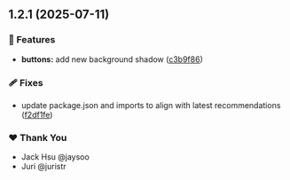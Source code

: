 ## 1.2.1 (2025-07-11)

### 🚀 Features

- **buttons:** add new background shadow ([c3b9f86](https://github.com/bapturp/tuskydesign/commit/c3b9f86))

### 🩹 Fixes

- update package.json and imports to align with latest recommendations ([f2df1fe](https://github.com/bapturp/tuskydesign/commit/f2df1fe))

### ❤️ Thank You

- Jack Hsu @jaysoo
- Juri @juristr
